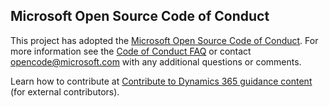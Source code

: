 ## Microsoft Open Source Code of Conduct
This project has adopted the [Microsoft Open Source Code of Conduct](https://opensource.microsoft.com/codeofconduct/).
For more information see the [Code of Conduct FAQ](https://opensource.microsoft.com/codeofconduct/faq/) or contact [opencode@microsoft.com](mailto:opencode@microsoft.com) with any additional questions or comments.

Learn how to contribute at [Contribute to Dynamics 365 guidance content](https://learn.microsoft.com/en-us/dynamics365/get-started/contribute#dynamics-365-guidance-content) (for external contributors).  
